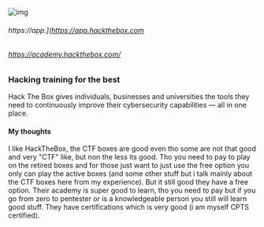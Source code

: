 ![img](https://images.credly.com/images/3dcd637f-f94a-4405-9448-0409361214da/blob.png)

###### https://app.](https://app.hackthebox.com
###### https://academy.hackthebox.com/

### Hacking training for the best

Hack The Box gives individuals, businesses and universities the tools they need to
continuously improve their cybersecurity capabilities — all in one place.





#### My thoughts

I like HackTheBox, the CTF boxes are good even tho some are not that good and very "CTF" like, but non the less its good. Tho you need to pay to play on the retired boxes and for those just want to just use the free option you only can play the active boxes (and some other stuff but i talk mainly about the CTF boxes here from my experience). But it still good they have a free option. Their academy is super good to learn, tho you need to pay but if you go from zero to pentester or is a knowledgeable person you still will learn good stuff. They have certifications which is very good (i am myself CPTS certified).  
